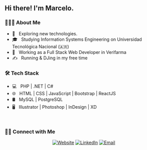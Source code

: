 
<h2> Hi there! I'm Marcelo.</h2>

<h3> 👨🏻‍💻 About Me </h3>

- 🤔 &nbsp; Exploring new technologies.
- 🎓 &nbsp; Studying Information Systems Engineering on Universidad Tecnológica Nacional (🇦🇷)
- 💼 &nbsp; Working as a Full Stack Web Developer in Verifarma
- ✍️ &nbsp; Running & DJing in my free time

<h3>🛠 Tech Stack</h3>

- 💻 &nbsp; PHP | .NET | C#
- 🌐 &nbsp; HTML | CSS | JavaScript | Bootstrap | ReactJS
- 🛢 &nbsp; MySQL | PostgreSQL
- 🖥 &nbsp; Illustrator | Photoshop | InDesign | XD

<br/>

<h3> 🤝🏻 Connect with Me </h3>

<p align="center">
<a href="http://rajnansky.com" target="_blank"><img alt="Website" src="https://img.shields.io/badge/rajnansky.com-blue?style=flat-square&logo=web"></a>
<a href="https://www.linkedin.com/in/mrajnansky"><img alt="LinkedIn" src="https://img.shields.io/badge/LinkedIn-Marcelo%20Rajñansky-blue?style=flat-square&logo=linkedin"></a>
<a href="mailto:mrajnansky@gmail.com"><img alt="Email" src="https://img.shields.io/badge/Email-mrajnansky@gmail.com-blue?style=flat-square&logo=gmail"></a>
</p>

